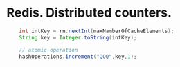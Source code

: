 # Redis. Distributed counters.

```java
    int intKey = rn.nextInt(maxNamberOfCacheElements);
    String key = Integer.toString(intKey);

    // atomic operation
    hashOperations.increment("QQQ",key,1);
```